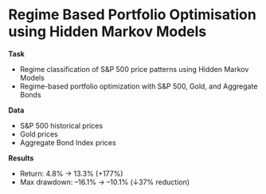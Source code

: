 # Regime Based Portfolio Optimisation using Hidden Markov Models

**Task**  
- Regime classification of S&P 500 price patterns using Hidden Markov Models  
- Regime-based portfolio optimization with S&P 500, Gold, and Aggregate Bonds  

**Data**  
- S&P 500 historical prices  
- Gold prices  
- Aggregate Bond Index prices  

**Results**  
- Return: 4.8% → 13.3% (+177%)  
- Max drawdown: –16.1% → –10.1% (↓37% reduction)  
